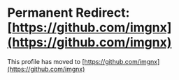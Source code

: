 # Permanent Redirect: [https://github.com/imgnx](https://github.com/imgnx)

This profile has moved to [https://github.com/imgnx](https://github.com/imgnx)
